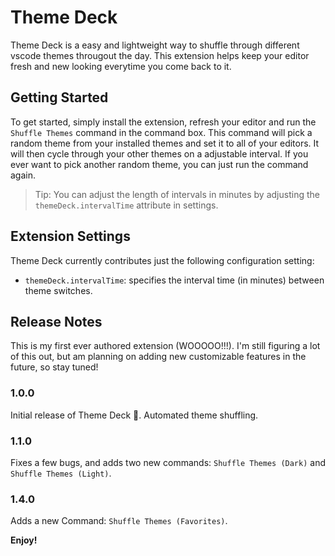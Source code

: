 # Theme Deck

Theme Deck is a easy and lightweight way to shuffle through different vscode themes througout the day. This extension helps keep your editor fresh and new looking everytime you come back to it.

## Getting Started

To get started, simply install the extension, refresh your editor and run the `Shuffle Themes` command in the command box. This command will pick a random theme from your installed themes and set it to all of your editors. It will then cycle through your other themes on a adjustable interval. If you ever want to pick another random theme, you can just run the command again.

> Tip: You can adjust the length of intervals in minutes by adjusting the `themeDeck.intervalTime` attribute in settings.

## Extension Settings

Theme Deck currently contributes just the following configuration setting:

- `themeDeck.intervalTime`: specifies the interval time (in minutes) between theme switches.

## Release Notes

This is my first ever authored extension (WOOOOO!!!). I'm still figuring a lot of this out, but am planning on adding new customizable features in the future, so stay tuned!

### 1.0.0

Initial release of Theme Deck 🚀. Automated theme shuffling.

### 1.1.0

Fixes a few bugs, and adds two new commands: `Shuffle Themes (Dark)` and `Shuffle Themes (Light)`.

### 1.4.0

Adds a new Command: `Shuffle Themes (Favorites)`.

**Enjoy!**
